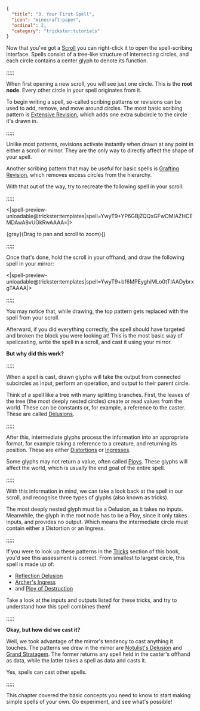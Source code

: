 ```json
{
  "title": "3. Your First Spell",
  "icon": "minecraft:paper",
  "ordinal": 2,
  "category": "trickster:tutorials"
}
```

Now that you've got a [Scroll](^trickster:items/scroll_and_quill) you can right-click it to open the spell-scribing interface.
Spells consist of a tree-like structure of intersecting circles, and each circle contains a center glyph to denote its function.

;;;;;

When first opening a new scroll, you will see just one circle. This is the **root node**.
Every other circle in your spell originates from it.


To begin writing a spell, so-called scribing patterns or revisions can be used to add, remove, and move around circles.
The most basic scribing pattern is [Extensive Revision](^trickster:editing#1), 
which adds one extra subcircle to the circle it's drawn in.

;;;;;

Unlike most patterns, revisions activate instantly when drawn at any point in either a scroll or mirror.
They are the only way to directly affect the shape of your spell.


Another scribing pattern that may be useful for basic spells is [Grafting Revision](^trickster:editing#12),
which removes excess circles from the hierarchy.


With that out of the way, try to recreate the following spell in your scroll:

;;;;;

<|spell-preview-unloadable@trickster:templates|spell=YwyT9+YP6GBjZQQxGFwOMIAZHCEMDAwA8vUGkRwAAAA=|>

{gray}(Drag to pan and scroll to zoom){}

;;;;;

Once that's done, hold the scroll in your offhand, and draw the following spell in your mirror:

<|spell-preview-unloadable@trickster:templates|spell=YwyT9+bf6MPEyghiMLo0tTIAADybrxgTAAAA|>

;;;;;

You may notice that, while drawing, the top pattern gets replaced with the spell from your scroll.


Afterward, if you did everything correctly, the spell should have targeted and broken the block you were looking at!
This is the most basic way of spellcasting, write the spell in a scroll, and cast it using your mirror.


**But why did this work?**

;;;;;

When a spell is cast, drawn glyphs will take the output from connected subcircles as input, 
perform an operation, and output to their parent circle.


Think of a spell like a tree with many splitting branches.
First, the leaves of the tree (the most deeply nested circles) create or read values from the world.
These can be constants or, for example, a reference to the caster.
These are called [Delusions](^trickster:delusions_ingresses).

;;;;;

After this, intermediate glyphs process the information into an appropriate format,
for example taking a reference to a creature, and returning its position.
These are either [Distortions](^trickster:distortions) or [Ingresses](^trickster:delusions_ingresses).


Some glyphs may not return a value, often called [Ploys](^trickster:ploys).
These glyphs will affect the world, which is usually the end goal of the entire spell.

;;;;;

With this information in mind, we can take a look back at the spell in our scroll, 
and recognise three types of glyphs (also known as tricks).


The most deeply nested glyph must be a Delusion, as it takes no inputs.
Meanwhile, the glyph in the root node has to be a Ploy, since it only takes inputs, and provides no output.
Which means the intermediate circle must contain either a Distortion or an Ingress.

;;;;;

If you were to look up these patterns in the [Tricks](^trickster:tricks) section of this book, 
you'd see this assessment is correct. From smallest to largest circle, this spell is made up of:

- [Reflection Delusion](^trickster:delusions_ingresses/caster_tricks#4)
- [Archer's Ingress](^trickster:delusions_ingresses/raycast#2)
- and [Ploy of Destruction](^trickster:ploys/block#2)

Take a look at the inputs and outputs listed for these tricks, and try to understand how this spell combines them!

;;;;;

**Okay, but how did we cast it?**


Well, we took advantage of the mirror's tendency to cast anything it touches.
The patterns we drew in the mirror are [Notulist's Delusion](^trickster:tricks/basic#3) and [Grand Stratagem](^trickster:distortions/functions#3).
The former returns any spell held in the caster's offhand as data, while the latter takes a spell as data and casts it.


Yes, spells can cast other spells.

;;;;;

This chapter covered the basic concepts you need to know to start making simple spells of your own.
Go experiment, and see what's possible!
